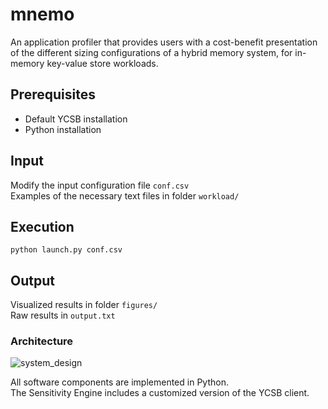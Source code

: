 # mnemo
An application profiler that provides users with a cost-benefit presentation of the different sizing configurations of a hybrid memory system, for in-memory key-value store workloads.<br/>

## Prerequisites 
- Default YCSB installation
- Python installation

## Input
Modify the input configuration file `conf.csv` <br/>
Examples of the necessary text files in folder `workload/`

## Execution

    python launch.py conf.csv

## Output
Visualized results in folder `figures/` <br/>
Raw results in `output.txt`

### Architecture
![system_design](https://user-images.githubusercontent.com/10352792/35788436-f344390c-0a02-11e8-91a0-2fabb1b284c7.jpg)


All software components are implemented in Python.<br/>
The Sensitivity Engine includes a customized version of the YCSB client. <br/>


